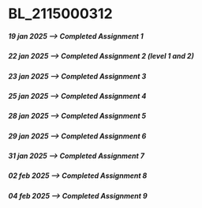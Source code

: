 # BL_2115000312


<h5>  19 jan 2025 --> Completed Assignment 1 </h5>
<h5>  22 jan 2025 --> Completed Assignment 2 (level 1 and 2) </h5>
<h5>  23 jan 2025 --> Completed Assignment 3  </h5>
<h5>  25 jan 2025 --> Completed Assignment 4  </h5>
<h5>  28 jan 2025 --> Completed Assignment 5 </h5>
<h5>  29 jan 2025 --> Completed Assignment 6 </h5>
<h5>  31 jan 2025 --> Completed Assignment 7 </h5>
<h5>  02 feb 2025 --> Completed Assignment 8 </h5>
<h5>  04 feb 2025 --> Completed Assignment 9 </h5>
